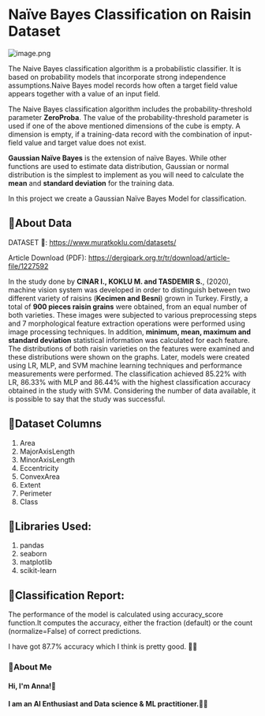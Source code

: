 # **Naïve Bayes Classification on Raisin Dataset**

![image.png](https://cdn-prod.medicalnewstoday.com/content/images/articles/325/325127/raisins-on-a-wooden-spoon.jpg)

The Naive Bayes classification algorithm is a probabilistic classifier. It is based on probability models that incorporate strong independence assumptions.Naive Bayes model records how often a target field value appears together with a value of an input field.


The Naive Bayes classification algorithm includes the probability-threshold parameter **ZeroProba**. The value of the probability-threshold parameter is used if one of the above mentioned dimensions of the cube is empty. A dimension is empty, if a training-data record with the combination of input-field value and target value does not exist.

**Gaussian Naïve Bayes** is the extension of naïve Bayes. While other functions are used to estimate data distribution, Gaussian or normal distribution is the simplest to implement as you will need to calculate the **mean** and **standard deviation** for the training data.

In this project we create a Gaussian Naïve Bayes Model for classification.

## **📍About Data**

DATASET 📑: https://www.muratkoklu.com/datasets/

Article Download (PDF): https://dergipark.org.tr/tr/download/article-file/1227592

In the study done by **CINAR I., KOKLU M. and TASDEMIR S.**, (2020), machine vision system was developed in order to distinguish between two different variety of raisins (**Kecimen and Besni**) grown in Turkey. Firstly, a total of **900 pieces raisin grains** were obtained, from an equal number of both varieties. These images were subjected to various preprocessing steps and 7 morphological feature extraction operations were performed using image processing techniques. In addition, **minimum, mean, maximum and standard deviation** statistical information was calculated for each feature. The distributions of both raisin varieties on the features were examined and these distributions were shown on the graphs. Later, models were created using LR, MLP, and SVM machine learning techniques and performance measurements were performed. The classification achieved 85.22% with LR, 86.33% with MLP and 86.44% with the highest classification accuracy obtained in the study with SVM. Considering the number of data available, it is possible to say that the study was successful.

## **📍Dataset Columns**

1. Area	
2. MajorAxisLength	
3. MinorAxisLength	
4. Eccentricity	
5. ConvexArea	
6. Extent	
7. Perimeter	
8. Class

## **📍Libraries Used:**
  1. pandas 
  2. seaborn
  3. matplotlib
  4. scikit-learn
## **📍Classification Report:**

The performance of the model is calculated using accuracy_score function.It computes the accuracy, either the fraction (default) or the count (normalize=False) of correct predictions.

I have got 87.7% accuracy which I think is pretty good. 👀😄

### **🚀About Me**

#### **Hi, I'm Anna!👋**

#### **I am an AI Enthusiast and Data science & ML practitioner.👀💌**
